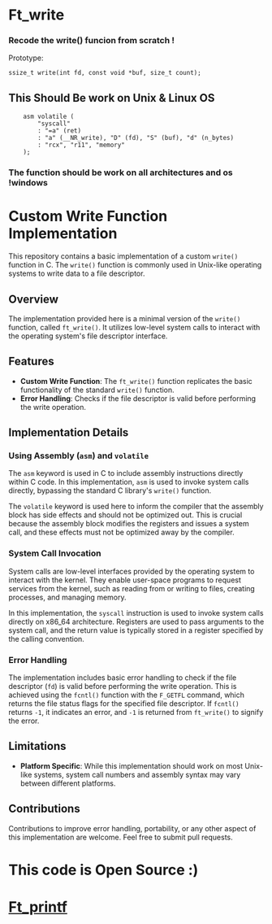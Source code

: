# Ft_write

### Recode the write() funcion from scratch !

Prototype:
```
ssize_t write(int fd, const void *buf, size_t count);
```

## This Should Be work on Unix & Linux OS

```
    asm volatile (
        "syscall"
        : "=a" (ret)
        : "a" (__NR_write), "D" (fd), "S" (buf), "d" (n_bytes)
        : "rcx", "r11", "memory"
    );
```

### The function should be work on all architectures and os !windows

# Custom Write Function Implementation

This repository contains a basic implementation of a custom `write()` function in C. The `write()` function is commonly used in Unix-like operating systems to write data to a file descriptor.

## Overview

The implementation provided here is a minimal version of the `write()` function, called `ft_write()`. It utilizes low-level system calls to interact with the operating system's file descriptor interface.

## Features

- **Custom Write Function**: The `ft_write()` function replicates the basic functionality of the standard `write()` function.
- **Error Handling**: Checks if the file descriptor is valid before performing the write operation.

## Implementation Details

### Using Assembly (`asm`) and `volatile`

The `asm` keyword is used in C to include assembly instructions directly within C code. In this implementation, `asm` is used to invoke system calls directly, bypassing the standard C library's `write()` function.

The `volatile` keyword is used here to inform the compiler that the assembly block has side effects and should not be optimized out. This is crucial because the assembly block modifies the registers and issues a system call, and these effects must not be optimized away by the compiler.

### System Call Invocation

System calls are low-level interfaces provided by the operating system to interact with the kernel. They enable user-space programs to request services from the kernel, such as reading from or writing to files, creating processes, and managing memory.

In this implementation, the `syscall` instruction is used to invoke system calls directly on x86_64 architecture. Registers are used to pass arguments to the system call, and the return value is typically stored in a register specified by the calling convention.

### Error Handling

The implementation includes basic error handling to check if the file descriptor (`fd`) is valid before performing the write operation. This is achieved using the `fcntl()` function with the `F_GETFL` command, which returns the file status flags for the specified file descriptor. If `fcntl()` returns `-1`, it indicates an error, and `-1` is returned from `ft_write()` to signify the error.

## Limitations

- **Platform Specific**: While this implementation should work on most Unix-like systems, system call numbers and assembly syntax may vary between different platforms.

## Contributions

Contributions to improve error handling, portability, or any other aspect of this implementation are welcome. Feel free to submit pull requests.

# This code is Open Source :)

<h1>
    <a href="https://github.com/wmBolles/_FT_PrintF">Ft_printf</a>
</h1>
